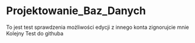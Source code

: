 # Projektowanie_Baz_Danych

To jest test sprawdzenia możliwości edycji z innego konta zignorujcie mnie 
Kolejny Test do githuba